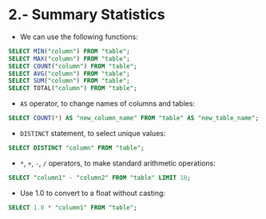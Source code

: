 # 2.- Summary Statistics
* We can use the following functions:

```SQL 
SELECT MIN("column") FROM "table";
SELECT MAX("column") FROM "table";
SELECT COUNT("column") FROM "table";
SELECT AVG("column") FROM "table";
SELECT SUM("column") FROM "table";
SELECT TOTAL("column") FROM "table";
```
* `AS` operator, to change names of columns and tables:

```SQL
SELECT COUNT(*) AS "new_column_name" FROM "table" AS "new_table_name";
```
* `DISTINCT` statement, to select unique values:

```SQL
SELECT DISTINCT "column" FROM "table";
```

* `*`, `+`, `-`, `/` operators, to make standard arithmetic operations:

```SQL
SELECT "column1" - "column2" FROM "table" LIMIT 10;
```
* Use 1.0 to convert to a float without casting:

```SQL
SELECT 1.0 * "column1" FROM "table";
```
